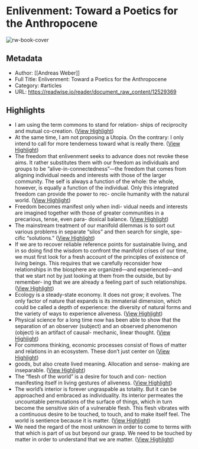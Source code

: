 # Enlivenment: Toward a Poetics for the Anthropocene

![rw-book-cover](https://readwise-assets.s3.amazonaws.com/static/images/article0.00998d930354.png)

## Metadata
- Author: [[Andreas Weber]]
- Full Title: Enlivenment: Toward a Poetics for the Anthropocene
- Category: #articles
- URL: https://readwise.io/reader/document_raw_content/12529369

## Highlights
- I am using the term commons to stand for relation-
  ships of reciprocity and mutual co-­creation. ([View Highlight](https://read.readwise.io/read/01gkv72rapead5djq9xawrw1pt))
- At the same time, I am not proposing a Utopia. On the
  contrary: I only intend to call for more tenderness toward
  what is really there. ([View Highlight](https://read.readwise.io/read/01gkv7c9ag7c8qgxfrvs2c9eyd))
- The freedom that enlivenment seeks to
  advance does not revoke these aims. It rather substitutes
  them with our freedom as individuals and groups to be
  “alive-­in-­connectedness”—­the freedom that comes from
  aligning individual needs and interests with those of the
  larger community. The self is always a function of the whole:
  the whole, however, is equally a function of the individual.
  Only this integrated freedom can provide the power to rec-
  oncile humanity with the natural world. ([View Highlight](https://read.readwise.io/read/01gkv79tt4cr9ydy70adkz5383))
- Freedom becomes manifest only when indi-
  vidual needs and interests are imagined together with those
  of greater communities in a precarious, tense, even para-
  doxical balance. ([View Highlight](https://read.readwise.io/read/01gkv7nz7s5ny3zxjxz0ty6f0t))
- The mainstream
  treatment of our manifold dilemmas is to sort out various
  problems in separate “silos” and then search for single, spe-
  cific “solutions.” ([View Highlight](https://read.readwise.io/read/01gkv7nf8aa346mz1rpzx0w5nw))
- If we are to
  recover reliable reference points for sustainable living, and
  in so doing find the wisdom to confront the manifold crises
  of our time, we must first look for a fresh account of the
  principles of existence of living beings. This requires that
  we carefully reconsider how relationships in the biosphere
  are organized—­and experienced—­and that we start not by
  just looking at them from the outside, but by remember-
  ing that we are already a feeling part of such relationships. ([View Highlight](https://read.readwise.io/read/01gkv7masr3ke765nv6vcye724))
- Ecology is a
  steady-­state economy. It does not grow; it evolves. The only
  factor of nature that expands is its immaterial dimension,
  which could be called a depth of experience: the diversity
  of natural forms and the variety of ways to experience
  aliveness. ([View Highlight](https://read.readwise.io/read/01gkv7sx7kkf6me7akzak9brc2))
- Physical science for a long time now has been able to
  show that the separation of an observer (subject) and an
  observed phenomenon (object) is an artifact of causal-­
  mechanic, linear thought. ([View Highlight](https://read.readwise.io/read/01gkv7vbngmw3qqvym6jxykjzy))
- For commons
  thinking, economic processes consist of flows of matter
  and relations in an ecosystem. These don’t just center on ([View Highlight](https://read.readwise.io/read/01gkv7w9hev3sc7g3m4q6j6282))
- goods, but also create lived meaning. Allocation and sense-­
  making are inseparable. ([View Highlight](https://read.readwise.io/read/01gkv7wc4h7xgq9h9ej8x7tft5))
- The “flesh of the world” is a desire for touch and con-
  nection manifesting itself in living gestures of aliveness. ([View Highlight](https://read.readwise.io/read/01gm5ve4m9jgh8j9tt7hawy6wr))
- The world’s interior is forever ungraspable as totality. But
  it can be approached and embraced as individuality. Its
  interior permeates the uncountable permutations of the
  surface of things, which in turn become the sensitive skin
  of a vulnerable flesh. This flesh vibrates with a continuous
  desire to be touched, to touch, and to make itself feel. The
  world is sentience because it is matter. ([View Highlight](https://read.readwise.io/read/01gm5vgzqt2nax8ahcgbsmag5t))
- We need the regard of
  the most unknown in order to come to terms with that
  which is part of us but beyond our grasp. We need to be
  touched by matter in order to understand that we are matter. ([View Highlight](https://read.readwise.io/read/01gm5vk12e4sh1xq5s5z2jerw0))
